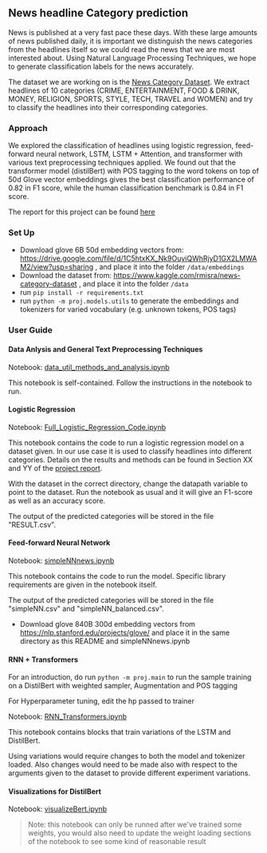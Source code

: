 ## News headline Category prediction

News is published at a very fast pace these days. With these large amounts of news published daily, it is important we distinguish the news categories from the headlines itself so we could read the news that we are most interested about. Using Natural Language Processing Techniques, we hope to generate classification labels for the news accurately.

The dataset we are working on is the [News Category Dataset](https://www.kaggle.com/rmisra/news-category-dataset). We extract headlines of 10 categories (CRIME, ENTERTAINMENT, FOOD & DRINK, MONEY, RELIGION, SPORTS, STYLE, TECH, TRAVEL and WOMEN) and try to classify the headlines into their corresponding categories.

### Approach

We explored the classification of headlines using logistic regression, feed-forward neural network, LSTM, LSTM + Attention, and transformer with various text preprocessing techniques applied. We found out that the transformer model (distilBert) with POS tagging to the word tokens on top of 50d Glove vector embeddings gives the best classification performance of 0.82 in F1 score, while the human classification benchmark is 0.84 in F1 score.

The report for this project can be found [here](https://github.com/fangpinsern/CS4248-Project/blob/master/CS4248_Group_Report.pdf)

### Set Up

- Download glove 6B 50d embedding vectors from: https://drive.google.com/file/d/1C5htxKX_Nk9OuyiQWhRjyD1GX2LMWAM2/view?usp=sharing , and place it into the folder `/data/embeddings`
- Download the dataset from: https://www.kaggle.com/rmisra/news-category-dataset , and place it into the folder `/data`
- run `pip install -r requirements.txt`
- run `python -m proj.models.utils` to generate the embeddings and tokenizers for varied vocabulary (e.g. unknown tokens, POS tags)

### User Guide

#### Data Anlysis and General Text Preprocessing Techniques

Notebook: [data_util_methods_and_analysis.ipynb](https://github.com/fangpinsern/CS4248-Project/blob/master/data_util_methods_and_analysis.ipynb)

This notebook is self-contained. Follow the instructions in the notebook to run.

#### Logistic Regression

Notebook: [Full_Logistic_Regression_Code.ipynb](https://github.com/fangpinsern/CS4248-Project/blob/master/Full_Logistic_Regression_Code.ipynb)

This notebook contains the code to run a logistic regression model on a dataset given. In our use case it is used to classify headlines into different categories. Details on the results and methods can be found in Section XX and YY of the [project report](https://github.com/fangpinsern/CS4248-Project/blob/master/CS4248_Group_Report.pdf).

With the dataset in the correct directory, change the datapath variable to point to the dataset. Run the notebook as usual and it will give an F1-score as well as an accuracy score.

The output of the predicted categories will be stored in the file "RESULT.csv".

#### Feed-forward Neural Network

Notebook: [simpleNNnews.ipynb](https://github.com/fangpinsern/CS4248-Project/blob/master/simpleNNnews.ipynb)

This notebook contains the code to run the model. Specific library requirements are given in the notebook itself.

The output of the predicted categories will be stored in the file "simpleNN.csv" and "simpleNN_balanced.csv".

- Download glove 840B 300d embedding vectors from https://nlp.stanford.edu/projects/glove/ and place it in the same directory as this README and simpleNNnews.ipynb


#### RNN + Transformers

For an introduction, do run `python -m proj.main` to run the sample training on a DistilBert with weighted sampler, Augmentation and POS tagging

For Hyperparameter tuning, edit the hp passed to trainer

Notebook: [RNN_Transformers.ipynb](https://github.com/fangpinsern/CS4248-Project/blob/master/RNN_Transformers.ipynb)

This notebook contains blocks that train variations of the LSTM and DistilBert.

Using variations would require changes to both the model and tokenizer loaded. Also changes would need to be made also with respect to the arguments given to the dataset to provide different experiment variations.

#### Visualizations for DistilBert

Notebook: [visualizeBert.ipynb](https://github.com/fangpinsern/CS4248-Project/blob/master/visualizeBert.ipynb)

> Note: this notebook can only be runned after we've trained some weights, you would also need to update the weight loading sections of the notebook to see some kind of reasonable result

